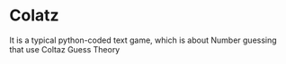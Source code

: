 # Colatz
It is a typical python-coded text game, which  is about Number guessing that use Coltaz Guess Theory
